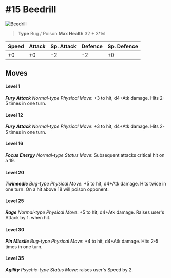 # #15 Beedrill


![Beedrill](https://img.pokemondb.net/sprites/home/normal/1x/beedrill.png)

> **Type** Bug / Poison
> **Max Health** 32 + 3\*lvl

| Speed | Attack | Sp. Attack | Defence | Sp. Defence |
| ----- | ------ | ---------- | ------- | ----------- |
| +0 | +0 | -2 | -2 | +0 |

## Moves
#### Level 1

***Fury Attack** Normal-type Physical Move*: +3 to hit, d4+Atk damage. Hits 2-5 times in one turn.
#### Level 12

***Fury Attack** Normal-type Physical Move*: +3 to hit, d4+Atk damage. Hits 2-5 times in one turn.
#### Level 16

***Focus Energy** Normal-type Status Move*: Subsequent attacks critical hit on a 19.
#### Level 20

***Twineedle** Bug-type Physical Move*: +5 to hit, d4+Atk damage. Hits twice in one turn. On a hit above 18 will poison opponent.
#### Level 25

***Rage** Normal-type Physical Move*: +5 to hit, d4+Atk damage. Raises user's Attack by 1. when hit.
#### Level 30

***Pin Missile** Bug-type Physical Move*: +4 to hit, d4+Atk damage. Hits 2-5 times in one turn.
#### Level 35

***Agility** Psychic-type Status Move*: raises user's Speed by 2.

